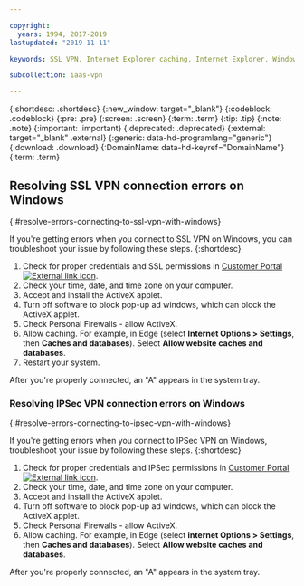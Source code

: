 ```yaml
---

copyright:
  years: 1994, 2017-2019
lastupdated: "2019-11-11"

keywords: SSL VPN, Internet Explorer caching, Internet Explorer, Windows

subcollection: iaas-vpn

---
```


{:shortdesc: .shortdesc}
{:new_window: target="_blank"}
{:codeblock: .codeblock}
{:pre: .pre}
{:screen: .screen}
{:term: .term}
{:tip: .tip}
{:note: .note}
{:important: .important}
{:deprecated: .deprecated}
{:external: target="_blank" .external}
{:generic: data-hd-programlang="generic"}
{:download: .download}
{:DomainName: data-hd-keyref="DomainName"}
{:term: .term}

## Resolving SSL VPN connection errors on Windows
{:#resolve-errors-connecting-to-ssl-vpn-with-windows}

If you're getting errors when you connect to SSL VPN on Windows, you can troubleshoot your issue by following these steps.
{:shortdesc}

1. Check for proper credentials and SSL permissions in [Customer Portal ![External link icon](../../icons/launch-glyph.svg "External link icon")](https://control.softlayer.com/).
2. Check your time, date, and time zone on your computer.
3. Accept and install the ActiveX applet.
4. Turn off software to block pop-up ad windows, which can block the ActiveX applet.
5. Check Personal Firewalls - allow ActiveX.
6. Allow caching. For example, in Edge (select **Internet Options > Settings**, then **Caches and databases**). Select **Allow website caches and databases**.
8. Restart your system.


After you're properly connected, an "A" appears in the system tray.

### Resolving IPSec VPN connection errors on Windows
{:#resolve-errors-connecting-to-ipsec-vpn-with-windows}

If you're getting errors when you connect to IPSec VPN on Windows, troubleshoot your issue by following these steps.
{:shortdesc}

1. Check for proper credentials and IPSec permissions in [Customer Portal ![External link icon](../../icons/launch-glyph.svg "External link icon")](https://control.softlayer.com/).
2. Check your time, date, and time zone on your computer.   
3. Accept and install the ActiveX applet.
4. Turn off software to block pop-up ad windows, which can block the ActiveX applet.
5. Check Personal Firewalls - allow ActiveX.
6. Allow caching. For example, in Edge (select **internet Options > Settings**, then **Caches and databases**). Select **Allow website caches and databases**.


After you're properly connected, an "A" appears in the system tray.

